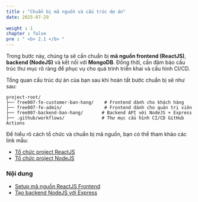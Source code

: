 ```yaml
---
title : "Chuẩn bị mã nguồn và cấu trúc dự án"
date: 2025-07-29
 
weight : 1 
chapter : false
pre : " <b> 2.1 </b> "
---
```



Trong bước này, chúng ta sẽ cần chuẩn bị **mã nguồn frontend (ReactJS)**, **backend (NodeJS)** và kết nối với **MongoDB**. Đồng thời, cần đảm bảo cấu trúc thư mục rõ ràng để phục vụ cho quá trình triển khai và cấu hình CI/CD.

Tổng quan cấu trúc dự án của bạn sau khi hoàn tất bước chuẩn bị sẽ như sau:

```
project-root/
├── free007-fe-customer-ban-hang/    # Frontend dành cho khách hàng
├── free007-fe-admin/                # Frontend dành cho quản trị viên
├── free007-backend-ban-hang/       # Backend API với NodeJS + Express
├── .github/workflows/              # Thư mục cấu hình CI/CD GitHub Actions
```

Để hiểu rõ cách tổ chức và chuẩn bị mã nguồn, bạn có thể tham khảo các link mẫu:

* [Tổ chức project ReactJS](https://reactjs.org/docs/faq-structure.html)
* [Tổ chức project NodeJS](https://expressjs.com/en/starter/structure.html)



### Nội dung

* [Setup mã nguồn ReactJS Frontend](2.1.1-setup-react/)
* [Tạo backend NodeJS với Express](2.1.2-setup-backend/)


